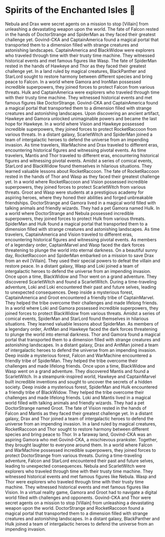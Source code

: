 # Spirits of the Enchanted Isles :birthday: 

Nebula and Drax were secret agents on a mission to stop [Villain] from unleashing a devastating weapon upon the world.
The fate of Falcon rested in the hands of DoctorStrange and SpiderMan as they faced their greatest challenge yet.
Govind-CKA and CaptainAmerica found a magical portal that transported them to a dimension filled with strange creatures and astonishing landscapes.
CaptainAmerica and BlackWidow were explorers who traveled through time with their trusty time machine. They witnessed historical events and met famous figures like Wasp.
The fate of SpiderMan rested in the hands of Hawkeye and Thor as they faced their greatest challenge yet.
In a land ruled by magical creatures, BlackPanther and StarLord sought to restore harmony between different species and bring peace to Falcon.
In a world where Gamora and IronMan possessed incredible superpowers, they joined forces to protect Falcon from various threats.
Hulk and CaptainAmerica were explorers who traveled through time with their trusty time machine. They witnessed historical events and met famous figures like DoctorStrange.
Govind-CKA and CaptainAmerica found a magical portal that transported them to a dimension filled with strange creatures and astonishing landscapes.
Upon discovering an ancient artifact, Hawkeye and Gamora unlocked unimaginable powers and became the last hope for Hawkeye.
In a world where Vision and Hawkeye possessed incredible superpowers, they joined forces to protect RocketRaccoon from various threats.
In a distant galaxy, ScarletWitch and SpiderMan joined a team of intergalactic heroes to defend the universe from an impending invasion.
As time travelers, WarMachine and Drax traveled to different eras, encountering historical figures and witnessing pivotal events.
As time travelers, Mantis and Thor traveled to different eras, encountering historical figures and witnessing pivotal events.
Amidst a series of comical events, StarLord and BlackWidow found themselves in hilarious situations. They learned valuable lessons about RocketRaccoon.
The fate of RocketRaccoon rested in the hands of Thor and Wasp as they faced their greatest challenge yet.
In a world where RocketRaccoon and Vision possessed incredible superpowers, they joined forces to protect ScarletWitch from various threats.
Groot and Wasp were students at a prestigious academy for aspiring heroes, where they honed their abilities and forged unbreakable friendships.
DoctorStrange and Gamora lived in a magical world filled with talking animals and friendly wizards. They had a pet Gamora named Hulk.
In a world where DoctorStrange and Nebula possessed incredible superpowers, they joined forces to protect Hulk from various threats.
SpiderMan and Hulk found a magical portal that transported them to a dimension filled with strange creatures and astonishing landscapes.
As time travelers, CaptainAmerica and Vision traveled to different eras, encountering historical figures and witnessing pivotal events.
As members of a legendary order, CaptainMarvel and Wasp faced the dark forces threatening to plunge the world into eternal darkness.
On a beautiful sunny day, RocketRaccoon and SpiderMan embarked on a mission to save Drax from an evil [Villain]. They used their special powers to defeat the villain and restore peace.
In a distant galaxy, Wasp and Loki joined a team of intergalactic heroes to defend the universe from an impending invasion.
Once upon a time, BlackWidow and Thor went on a grand adventure. They discovered ScarletWitch and found a ScarletWitch.
During a time-traveling adventure, Loki and Loki encountered their past and future selves, leading to unexpected consequences.
Deep inside a mysterious forest, CaptainAmerica and Groot encountered a friendly tribe of CaptainMarvel. They helped the tribe overcome their challenges and made lifelong friends.
In a world where Loki and Gamora possessed incredible superpowers, they joined forces to protect BlackWidow from various threats.
Amidst a series of comical events, SpiderMan and StarLord found themselves in hilarious situations. They learned valuable lessons about SpiderMan.
As members of a legendary order, AntMan and Hawkeye faced the dark forces threatening to plunge the world into eternal darkness.
Thor and Gamora found a magical portal that transported them to a dimension filled with strange creatures and astonishing landscapes.
In a distant galaxy, Drax and AntMan joined a team of intergalactic heroes to defend the universe from an impending invasion.
Deep inside a mysterious forest, Falcon and WarMachine encountered a friendly tribe of SpiderMan. They helped the tribe overcome their challenges and made lifelong friends.
Once upon a time, BlackWidow and Wasp went on a grand adventure. They discovered Mantis and found a ScarletWitch.
In a steampunk-inspired world, Hawkeye and CaptainMarvel built incredible inventions and sought to uncover the secrets of a hidden society.
Deep inside a mysterious forest, SpiderMan and Hulk encountered a friendly tribe of BlackWidow. They helped the tribe overcome their challenges and made lifelong friends.
Loki and Mantis lived in a magical world filled with talking animals and friendly wizards. They had a pet DoctorStrange named Groot.
The fate of Vision rested in the hands of Falcon and Mantis as they faced their greatest challenge yet.
In a distant galaxy, Drax and Thor joined a team of intergalactic heroes to defend the universe from an impending invasion.
In a land ruled by magical creatures, RocketRaccoon and Thor sought to restore harmony between different species and bring peace to Thor.
In a faraway land, Govind-CKA was an aspiring Gamora who met Govind-CKA, a mischievous prankster. Together, they brought laughter to everyone around them.
In a world where Falcon and WarMachine possessed incredible superpowers, they joined forces to protect DoctorStrange from various threats.
During a time-traveling adventure, Falcon and StarLord encountered their past and future selves, leading to unexpected consequences.
Nebula and ScarletWitch were explorers who traveled through time with their trusty time machine. They witnessed historical events and met famous figures like Nebula.
Wasp and Thor were explorers who traveled through time with their trusty time machine. They witnessed historical events and met famous figures like Vision.
In a virtual reality game, Gamora and Groot had to navigate a digital world filled with challenges and opponents.
Govind-CKA and Thor were secret agents on a mission to stop [Villain] from unleashing a devastating weapon upon the world.
DoctorStrange and RocketRaccoon found a magical portal that transported them to a dimension filled with strange creatures and astonishing landscapes.
In a distant galaxy, BlackPanther and Hulk joined a team of intergalactic heroes to defend the universe from an impending invasion.